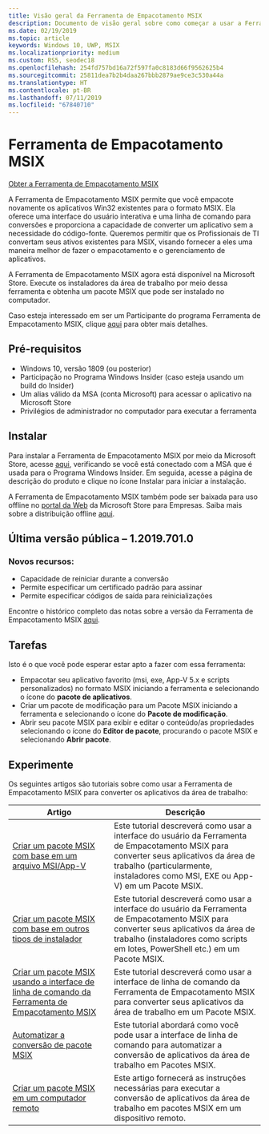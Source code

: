 ```yaml
---
title: Visão geral da Ferramenta de Empacotamento MSIX
description: Documento de visão geral sobre como começar a usar a Ferramenta de Empacotamento MSIX
ms.date: 02/19/2019
ms.topic: article
keywords: Windows 10, UWP, MSIX
ms.localizationpriority: medium
ms.custom: RS5, seodec18
ms.openlocfilehash: 254fd757bd16a72f597fa0c8183d66f9562625b4
ms.sourcegitcommit: 25811dea7b2b4daa267bbb2879ae9ce3c530a44a
ms.translationtype: HT
ms.contentlocale: pt-BR
ms.lasthandoff: 07/11/2019
ms.locfileid: "67840710"
---
```

# <a name="msix-packaging-tool"></a>Ferramenta de Empacotamento MSIX 

<div class="nextstepaction"><p><a class="x-hidden-focus" href="https://www.microsoft.com/en-us/p/msix-packaging-tool/9n5lw3jbcxkf" data-linktype="external">Obter a Ferramenta de Empacotamento MSIX</a></p></div>

A Ferramenta de Empacotamento MSIX permite que você empacote novamente os aplicativos Win32 existentes para o formato MSIX. Ela oferece uma interface do usuário interativa e uma linha de comando para conversões e proporciona a capacidade de converter um aplicativo sem a necessidade do código-fonte. Queremos permitir que os Profissionais de TI convertam seus ativos existentes para MSIX, visando fornecer a eles uma maneira melhor de fazer o empacotamento e o gerenciamento de aplicativos.

A Ferramenta de Empacotamento MSIX agora está disponível na Microsoft Store. Execute os instaladores da área de trabalho por meio dessa ferramenta e obtenha um pacote MSIX que pode ser instalado no computador.

Caso esteja interessado em ser um Participante do programa Ferramenta de Empacotamento MSIX, clique [aqui](insider-program.md) para obter mais detalhes.

## <a name="prerequisites"></a>Pré-requisitos

- Windows 10, versão 1809 (ou posterior)
- Participação no Programa Windows Insider (caso esteja usando um build do Insider)
- Um alias válido da MSA (conta Microsoft) para acessar o aplicativo na Microsoft Store 
- Privilégios de administrador no computador para executar a ferramenta
 
 ## <a name="install"></a>Instalar
 
Para instalar a Ferramenta de Empacotamento MSIX por meio da Microsoft Store, acesse [aqui](https://www.microsoft.com/en-us/p/msix-packaging-tool/9n5lw3jbcxkf), verificando se você está conectado com a MSA que é usada para o Programa Windows Insider. Em seguida, acesse a página de descrição do produto e clique no ícone Instalar para iniciar a instalação.

A Ferramenta de Empacotamento MSIX também pode ser baixada para uso offline no [portal da Web](https://businessstore.microsoft.com/) da Microsoft Store para Empresas. Saiba mais sobre a distribuição offline [aqui](https://docs.microsoft.com/en-us/microsoft-store/distribute-offline-apps#download-an-offline-licensed-app).

 
## <a name="latest-public-version---120197010"></a>Última versão pública – 1.2019.701.0

### <a name="new-features"></a>Novos recursos:

- Capacidade de reiniciar durante a conversão
- Permite especificar um certificado padrão para assinar
- Permite especificar códigos de saída para reinicializações

Encontre o histórico completo das notas sobre a versão da Ferramenta de Empacotamento MSIX [aqui](release-notes/history.md).

 ## <a name="tasks"></a>Tarefas
 
Isto é o que você pode esperar estar apto a fazer com essa ferramenta:
 
- Empacotar seu aplicativo favorito (msi, exe, App-V 5.x e scripts personalizados) no formato MSIX iniciando a ferramenta e selecionando o ícone do **pacote de aplicativos**.
- Criar um pacote de modificação para um Pacote MSIX iniciando a ferramenta e selecionando o ícone do **Pacote de modificação**. 
- Abrir seu pacote MSIX para exibir e editar o conteúdo/as propriedades selecionando o ícone do **Editor de pacote**, procurando o pacote MSIX e selecionando **Abrir pacote**.

## <a name="try-it-out"></a>Experimente 

Os seguintes artigos são tutoriais sobre como usar a Ferramenta de Empacotamento MSIX para converter os aplicativos da área de trabalho: 

| Artigo | Descrição |
|-------|-------------|
| [Criar um pacote MSIX com base em um arquivo MSI/App-V](create-app-package-MSI-VM.md) | Este tutorial descreverá como usar a interface do usuário da Ferramenta de Empacotamento MSIX para converter seus aplicativos da área de trabalho (particularmente, instaladores como MSI, EXE ou App-V) em um Pacote MSIX. |
| [Criar um pacote MSIX com base em outros tipos de instalador](create-other-installer.md) | Este tutorial descreverá como usar a interface do usuário da Ferramenta de Empacotamento MSIX para converter seus aplicativos da área de trabalho (instaladores como scripts em lotes, PowerShell etc.) em um Pacote MSIX. |
| [Criar um pacote MSIX usando a interface de linha de comando da Ferramenta de Empacotamento MSIX](package-conversion-cli.md) | Este tutorial descreverá como usar a interface de linha de comando da Ferramenta de Empacotamento MSIX para converter seus aplicativos da área de trabalho em um Pacote MSIX. |
| [Automatizar a conversão de pacote MSIX](automate-conversion.md) | Este tutorial abordará como você pode usar a interface de linha de comando para automatizar a conversão de aplicativos da área de trabalho em Pacotes MSIX. |
| [Criar um pacote MSIX em um computador remoto](remote-conversion-setup.md) | Este artigo fornecerá as instruções necessárias para executar a conversão de aplicativos da área de trabalho em pacotes MSIX em um dispositivo remoto. |
